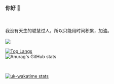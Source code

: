 ### 你好 👋
<br>
<br>
我没有天生的聪慧过人，所以只能用时间积累，加油。

<br>
<br>

<a href="https://github.com/uk0/file_encryption">
  <img align="center" src="https://github-readme-stats.vercel.app/api/pin/?username=uk0&repo=file_encryption" />
</a>

<br>

[![Top Langs](https://github-readme-stats.vercel.app/api/top-langs/?username=uk0&layout=compact)](https://github.com/anuraghazra/github-readme-stats)
<br>
![Anurag's GitHub stats](https://github-readme-stats.vercel.app/api?username=uk0&show_icons=true&theme=radical)

<br>

[![uk-wakatime stats](https://github-readme-stats.vercel.app/api/wakatime?username=uk0&layout=compact)](https://github.com/anuraghazra/github-readme-stats)


<!--START_SECTION:waka-->
<!--END_SECTION:waka-->
